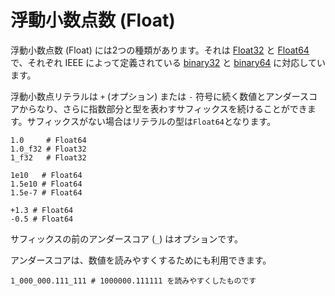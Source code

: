 # 浮動小数点数 (Float)

浮動小数点数 (Float) には2つの種類があります。それは [Float32](https://crystal-lang.org/api/latest/Float32.html) と [Float64](https://crystal-lang.org/api/latest/Float64.html) で、それぞれ IEEE によって定義されている [binary32](http://en.wikipedia.org/wiki/Single_precision_floating-point_format)
と [binary64](http://en.wikipedia.org/wiki/Double_precision_floating-point_format) に対応しています。

浮動小数点リテラルは `+` (オプション) または `-` 符号に続く数値とアンダースコアからなり、さらに指数部分と型を表わすサフィックスを続けることができます。サフィックスがない場合はリテラルの型は`Float64`となります。

```crystal
1.0     # Float64
1.0_f32 # Float32
1_f32   # Float32

1e10   # Float64
1.5e10 # Float64
1.5e-7 # Float64

+1.3 # Float64
-0.5 # Float64
```

サフィックスの前のアンダースコア (`_`) はオプションです。

アンダースコアは、数値を読みやすくするためにも利用できます。

```crystal
1_000_000.111_111 # 1000000.111111 を読みやすくしたものです
```

